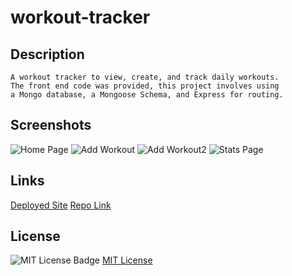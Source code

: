 # workout-tracker

## Description
    A workout tracker to view, create, and track daily workouts.  
    The front end code was provided, this project involves using  
    a Mongo database, a Mongoose Schema, and Express for routing.

## Screenshots
   ![Home Page](./public/images/home-img.png)
   ![Add Workout](./public/images/workout-img1.png)
   ![Add Workout2](./public/images/workout-img2.png)
   ![Stats Page](./public/images/stats-img.png)

## Links
   [Deployed Site](https://workout-eyrie-46993.herokuapp.com/)
   [Repo Link](https://github.com/takolad/workout-tracker)

## License
   ![MIT License Badge](https://img.shields.io/badge/License-MIT-yellow.svg)
   [MIT License](https://opensource.org/licenses/MIT)